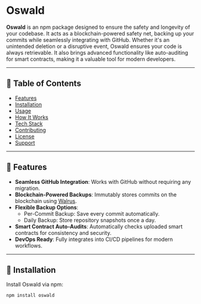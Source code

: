 # Oswald

**Oswald** is an npm package designed to ensure the safety and longevity of your codebase. It acts as a blockchain-powered safety net, backing up your commits while seamlessly integrating with GitHub. Whether it's an unintended deletion or a disruptive event, Oswald ensures your code is always retrievable. It also brings advanced functionality like auto-auditing for smart contracts, making it a valuable tool for modern developers.

---

## 📌 Table of Contents

- [Features](#-features)  
- [Installation](#-installation)  
- [Usage](#-usage)  
- [How It Works](#-how-it-works)  
- [Tech Stack](#-tech-stack)  
- [Contributing](#-contributing)  
- [License](#-license)  
- [Support](#-support)

---

## 🚀 Features

- **Seamless GitHub Integration**: Works with GitHub without requiring any migration.  
- **Blockchain-Powered Backups**: Immutably stores commits on the blockchain using [Walrus](https://example.com).  
- **Flexible Backup Options**:  
  - Per-Commit Backup: Save every commit automatically.  
  - Daily Backup: Store repository snapshots once a day.  
- **Smart Contract Auto-Audits**: Automatically checks uploaded smart contracts for consistency and security.  
- **DevOps Ready**: Fully integrates into CI/CD pipelines for modern workflows.

---

## 🔧 Installation

Install Oswald via npm:

```npm install oswald```

